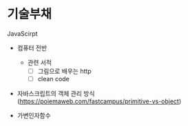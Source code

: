 # **기술부채**

JavaScirpt

- 컴퓨터 전반 
  - 관련 서적
    - [ ] 그림으로 배우는 http
    - [ ] clean code

- 자바스크립트의 객체 관리 방식
(https://poiemaweb.com/fastcampus/primitive-vs-object)

- 가변인자함수